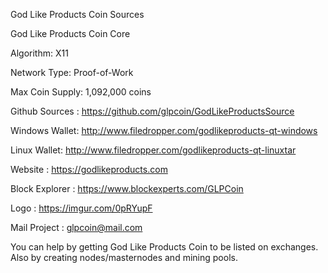 God Like Products Coin Sources

God Like Products Coin Core

Algorithm: X11

Network Type:	Proof-of-Work

Max Coin Supply: 1,092,000 coins

Github Sources : https://github.com/glpcoin/GodLikeProductsSource

Windows Wallet: http://www.filedropper.com/godlikeproducts-qt-windows

Linux Wallet: http://www.filedropper.com/godlikeproducts-qt-linuxtar

Website : https://godlikeproducts.com

Block Explorer : https://www.blockexperts.com/GLPCoin

Logo : https://imgur.com/0pRYupF

Mail Project : glpcoin@mail.com

You can help by getting God Like Products Coin to be listed on exchanges. Also by creating nodes/masternodes and mining pools.
